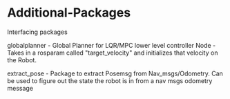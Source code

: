 # Additional-Packages
Interfacing packages

globalplanner - Global Planner for LQR/MPC lower level controller Node - Takes in a rosparam called "target_velocity" and initializes that velocity on the Robot.

extract_pose - Package to extract Posemsg from Nav_msgs/Odometry.  Can be used to figure out the state the robot is in from a nav msgs odometry message
